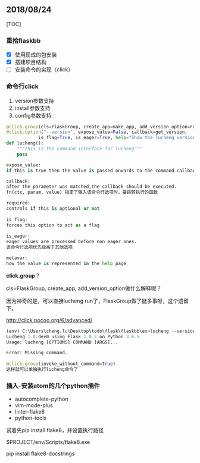 ## 2018/08/24

[TOC]

### 重拾flaskbb

- [x] 使用现成的包安装
- [x] 搭建项目结构
- [ ] 安装命令的实现（click）

### 命令行click

1. version参数支持
2. install参数支持
3. config参数支持

``` python
@click.group(cls=FlaskGroup, create_app=make_app, add_version_option=False)
@click.option("--version", expose_value=False, callback=get_version,
            is_flag=True, is_eager=True, help="Show the lucheng version")
def lucheng():
    """This is the command interface for lucheng"""
    pass

expose_value: 
if this is true then the value is passed onwards to the command callback and stored on the context.

callback:
after the parameter was matched,the callback should be executed. 
fn(ctx, param, value) 指定了输入该命令行选项时，要跳转执行的函数

required:
controls if this is optional or not
    
is_flag:
forces this option to act as a flag
    
is_eager:
eager values are processed before non eager ones.
该命令行选项优先级高于其他选项

metavar:
how the value is represented in the help page

```

**click.group**？

cls=FlaskGroup, create_app, add_version_option做什么解释呢？

因为神奇的是，可以直接lucheng run了，FlaskGroup做了挺多事呀，这个遗留下。

http://click.pocoo.org/6/advanced/

```python
(env) C:\Users\cheng.lu\Desktop\todo\flask\flaskbb\ex>lucheng --version
Lucheng 1.0.dev0 using Flask 1.0.2 on Python 3.6.5
Usage: lucheng [OPTIONS] COMMAND [ARGS]...

Error: Missing command.
    
@click.group(invoke_without_command=True)
这样就可以单独执行lucheng命令了
```

### 插入-安装atom的几个python插件

* autocomplete-python
* vim-mode-plus
* linter-flake8
* python-tools

试着先pip install flake8，并设置执行路径

$PROJECT/env/Scripts/flake8.exe

pip install flake8-docstrings



